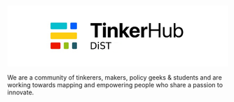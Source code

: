 ![TinkerHub DiST Banner](https://github.com/TinkerHub-DiST/.github/blob/main/assets/Tinkerhub_DiST.jpg)

We are a community of tinkerers, makers, policy geeks & students and are working towards mapping and empowering people who share a passion to innovate.
